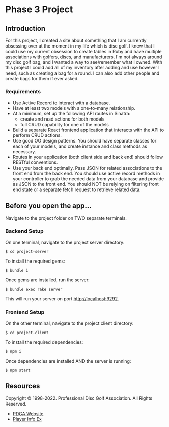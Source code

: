 # Phase 3 Project

## Introduction
For this project, I created a site about something that I am currently obsessing over at the moment in my life which is disc golf. I knew that I could use my current obsession to create tables in Ruby and have multiple associations with golfers, discs, and manufacturers. I'm not always around my disc golf bag, and I wanted a way to see/remember what I owned. With this project I could add all of my inventory after adding and use however I need, such as creating a bag for a round. I can also add other people and create bags for them if ever asked.

### Requirements
- Use Active Record to interact with a database.
- Have at least two models with a one-to-many relationship.
- At a minimum, set up the following API routes in Sinatra:
  - create and read actions for both models
  - full CRUD capability for one of the models
- Build a separate React frontend application that interacts with the API to
  perform CRUD actions.
- Use good OO design patterns. You should have separate classes for each of your
  models, and create instance and class methods as necessary.
- Routes in your application (both client side and back end) should follow RESTful conventions.
- Use your back end optimally. Pass JSON for related associations to the front end from the back end. You should use active record methods in your controller to grab the needed data from your database and provide as JSON to the front end. You should NOT be relying on filtering front end state or a separate fetch request to retrieve related data.

## Before you open the app...
Navigate to the project folder on TWO separate terminals.

### Backend Setup
On one terminal, navigate to the project server directory:
```console
$ cd project-server
```

To install the required gems:
```console
$ bundle i
```

Once gems are installed, run the server:
```console
$ bundle exec rake server
```

This will run your server on port
[http://localhost:9292](http://localhost:9292).

### Frontend Setup
On the other terminal, navigate to the project client directory:
```console
$ cd project-client
```

To install the required dependencies:
```console
$ npm i
```

Once dependencies are installed AND the server is running:
```console
$ npm start
```

## Resources
Copyright © 1998-2022. Professional Disc Golf Association. All Rights Reserved.

- [PDGA Website](https://www.pdga.com/)
- [Player Info Ex](https://www.pdga.com/player/225221)
